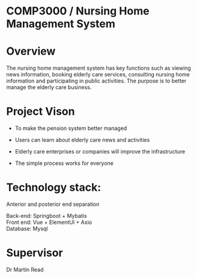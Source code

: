 # COMP3000 / Nursing Home Management System
# Overview
The nursing home management system has key functions such as viewing news information, booking elderly care services, consulting nursing home information and participating in public activities. The purpose is to better manage the elderly care business.
# Project Vison
*  To make the pension system better managed

* Users can learn about elderly care news and activities

* Elderly care enterprises or companies will improve the infrastructure

* The simple process works for everyone
# Technology stack:
Anterior and posterior end separation

Back-end: Springboot + Mybatis<br/>
Front end: Vue + ElementUI + Axio<br/>
Database: Mysql<br/>
# Supervisor
Dr Martin Read
